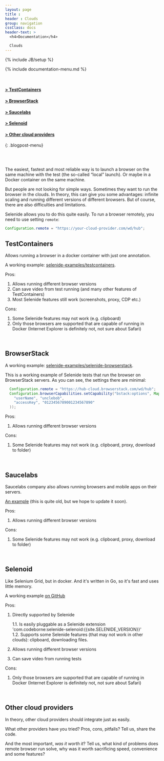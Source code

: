 ```yaml
---
layout: page
title :
header : Clouds
group: navigation
cssClass: docs
header-text: >
  <h4>Documentation</h4>

  Clouds
---
```

{% include JB/setup %}

{% include documentation-menu.md %}

<br>

#### [&gt; TestContainers](#testcontainers)  
#### [&gt; BrowserStack](#browserstack)  
#### [&gt; Saucelabs](#saucelabs)  
#### [&gt; Selenoid](#selenoid)   
#### [&gt; Other cloud providers](#other)  
{: .blogpost-menu}

<br>
<br>

The easiest, fastest and most reliable way is to launch a browser on the same machine with the test (the so-called “local” launch).
Or maybe in a Docker container on the same machine.

But people are not looking for simple ways. Sometimes they want to run the browser in the clouds.
In theory, this can give you some advantages: infinite scaling and running different versions of different browsers.
But of course, there are also difficulties and limitations. 

Selenide allows you to do this quite easily.
To run a browser remotely, you need to use setting `remote`:

```java
Configuration.remote = "https://your-cloud-provider.com/wd/hub";
```

<a name="testcontainers"></a>
## TestContainers

Allows running a browser in a docker container with just one annotation. 

A working example: [selenide-examples/testcontainers](https://github.com/selenide-examples/testcontainers/).

Pros:
1. Allows running different browser versions
2. Can save video from test running (and many other features of TestContainers)
3. Most Selenide features still work (screenshots, proxy, CDP etc.)

Cons:
1. Some Selenide features may not work (e.g. clipboard)
2. Only those browsers are supported that are capable of running in Docker (Internet Explorer is definitely not, not sure about Safari)

<br>

<a name="browserstack"></a>
## BrowserStack

A working example: [selenide-examples/selenide-browserstack](https://github.com/selenide-examples/selenide-browserstack).

This is a working example of Selenide tests that run the browser on BrowserStack servers.
As you can see, the settings there are minimal:

```java
  Configuration.remote = "https://hub-cloud.browserstack.com/wd/hub";
  Configuration.browserCapabilities.setCapability("bstack:options", Map.of(
    "userName", "unclebob",
    "accessKey", "0123456789001234567890"
  ));
```

Pros:
1. Allows running different browser versions

Cons:
1. Some Selenide features may not work (e.g. clipboard, proxy, download to folder)

<br> 

<a name="saucelabs"></a>
## Saucelabs

Saucelabs company also allows running browsers and mobile apps on their servers. 

[An example](https://github.com/markwinspear/selenide-test-2015) (this is quite old, but we hope to update it soon).

Pros:
1. Allows running different browser versions

Cons:
1. Some Selenide features may not work (e.g. clipboard, proxy, download to folder)

<br>

<a name="selenoid"></a>
## Selenoid

Like Selenium Grid, but in docker. And it's written in Go, so it's fast and uses little memory. 

A working example [on GitHub](https://github.com/selenide/selenide/tree/main/modules/selenoid/src/test/java/it/selenoid)

Pros:
1. Directly supported by Selenide 

    1.1. Is easily pluggable as a Selenide extension 'com.codeborne:selenide-selenoid:{{site.SELENIDE_VERSION}}'  
    1.2. Supports some Selenide features (that may not work in other clouds): clipboard, downloading files.  

2. Allows running different browser versions
3. Can save video from running tests

Cons:
1. Only those browsers are supported that are capable of running in Docker (Internet Explorer is definitely not, not sure about Safari)

<br>

<a name="other"></a>
## Other cloud providers

In theory, other cloud providers should integrate just as easily. 

What other providers have you tried? Pros, cons, pitfalls?
Tell us, share the code. 

And the most important, _was it worth it_?
Tell us, what kind of problems does remote browser run solve, why was it worth sacrificing speed, convenience and some features?

<br/>
<br/>
